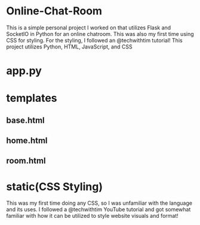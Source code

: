 # Online-Chat-Room
This is a simple personal project I worked on that utilizes Flask and SocketIO in Python for an online chatroom. This was also my first time using CSS for styling. For the styling, I followed an @techwithtim tutorial! 
This project utilizes Python, HTML, JavaScript, and CSS

# app.py


# templates
  ## base.html
  
  ## home.html
  
  ## room.html

# static(CSS Styling)
This was my first time doing any CSS, so I was unfamiliar with the language and its uses. I followed a @techwithtim YouTube tutorial and got somewhat familiar with how it can be utilized to style website visuals and format!
